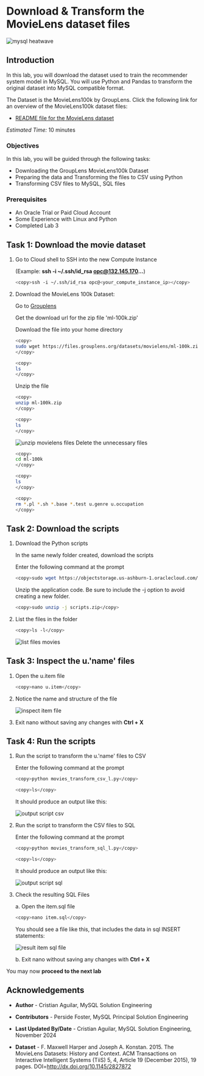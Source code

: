 # Download & Transform the MovieLens dataset files

![mysql heatwave](./images/mysql-heatwave-logo.jpg "mysql heatwave")

## Introduction

In this lab, you will download the dataset used to train the recommender system model in MySQL. You will use Python and Pandas to transform the original dataset into MySQL compatible format.

The Dataset is the MovieLens100k by GroupLens. Click the following link for an overview of the MovieLens100k dataset files:

- [README file for the MovieLens dataset](https://files.grouplens.org/datasets/movielens/ml-100k-README.txt)

_Estimated Time:_ 10 minutes

### Objectives

In this lab, you will be guided through the following tasks:

- Downloading the GroupLens MovieLens100k Dataset
- Preparing the data and Transforming the files to CSV using Python
- Transforming CSV files to MySQL, SQL files

### Prerequisites

- An Oracle Trial or Paid Cloud Account
- Some Experience with Linux and Python
- Completed Lab 3

## Task 1: Download the movie dataset

1. Go to Cloud shell to SSH into the new Compute Instance

     (Example: **ssh -i ~/.ssh/id_rsa opc@132.145.170...**)

    ```bash
    <copy>ssh -i ~/.ssh/id_rsa opc@<your_compute_instance_ip></copy>
    ```

2. Download the MovieLens 100k Dataset:

    Go to [Grouplens](https://grouplens.org/datasets/movielens/100k/)

    Get the download url for the zip file 'ml-100k.zip'

    Download the file into your home directory

    ```bash
    <copy>
    sudo wget https://files.grouplens.org/datasets/movielens/ml-100k.zip
    </copy>
    ```

    ```bash
    <copy>
    ls
    </copy>
    ```

    Unzip the file

    ```bash
    <copy>
    unzip ml-100k.zip
    </copy>
    ```

    ```bash
    <copy>
    ls
    </copy>
    ```

    ![unzip movielens files](./images/unzip-movielens-files.png "unzip-movielens-files")
    Delete the unnecessary files

    ```bash
    <copy>
    cd ml-100k
    </copy>
    ```

    ```bash
    <copy>
    ls
    </copy>
    ```

    ```bash
    <copy>
    rm *.pl *.sh *.base *.test u.genre u.occupation
    </copy>
    ```

## Task 2: Download the scripts

1. Download the Python scripts

    In the same newly folder created, download the scripts

    Enter the following command at the prompt

    ```bash
    <copy>sudo wget https://objectstorage.us-ashburn-1.oraclecloud.com/p/7yuwIwQMyXC5lTzpv-mKaXbnqAnIDTdubHnHsCaWd0LyUgs7KGVxphWDMaFZpviL/n/idi1o0a010nx/b/Bucket-CA/o/LiveLab-MovieHub-images/scripts.zip</copy>
    ```

    Unzip the application code. Be sure to include the -j option to avoid creating a new folder.

    ```bash
    <copy>sudo unzip -j scripts.zip</copy>
    ```

2. List the files in the folder

    ```bash
    <copy>ls -l</copy>
    ```

    ![list files movies](./images/list-files-movies.png "list-files-movies ")

## Task 3: Inspect the u.'name' files

1. Open the u.item file

    ```bash
    <copy>nano u.item</copy>
    ```

2. Notice the name and structure of the file

    ![inspect item file](./images/inspect-item-file.png "inspect-item-file ")

3. Exit nano without saving any changes with **Ctrl + X**

## Task 4: Run the scripts

1. Run the script to transform the u.'name' files to CSV

    Enter the following command at the prompt

    ```bash
    <copy>python movies_transform_csv_l.py</copy>
    ```

     ```bash
    <copy>ls</copy>
    ```

    It should produce an output like this:

    ![output script csv](./images/output-script-csv.png "output-script-csv")

2. Run the script to transform the CSV files to SQL

    Enter the following command at the prompt

    ```bash
    <copy>python movies_transform_sql_l.py</copy>
    ```

     ```bash
    <copy>ls</copy>
    ```

    It should produce an output like this:

    ![output script sql](./images/output-script-sql.png "output-script-sql")

3. Check the resulting SQL Files

    a. Open the item.sql file

    ```bash
    <copy>nano item.sql</copy>
    ```

    You should see a file like this, that includes the data in sql INSERT statements:

    ![result item sql file](./images/result-item-sql-file.png "result-item-sql-file")

    b. Exit nano without saving any changes with **Ctrl + X**

You may now **proceed to the next lab**

## Acknowledgements

- **Author** - Cristian Aguilar, MySQL Solution Engineering
- **Contributors** - Perside Foster, MySQL Principal Solution Engineering
- **Last Updated By/Date** - Cristian Aguilar, MySQL Solution Engineering, November 2024

- **Dataset** - F. Maxwell Harper and Joseph A. Konstan. 2015. The MovieLens Datasets:
History and Context. ACM Transactions on Interactive Intelligent
Systems (TiiS) 5, 4, Article 19 (December 2015), 19 pages.
DOI=http://dx.doi.org/10.1145/2827872